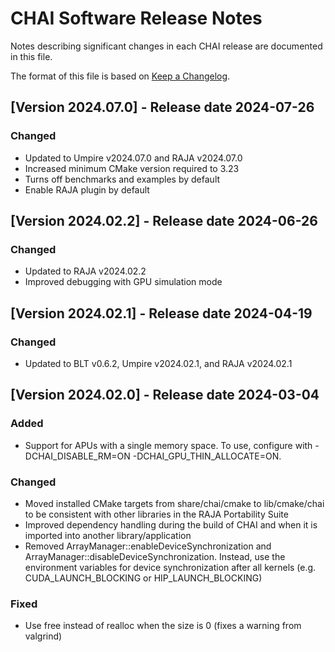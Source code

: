 [comment]: # (#################################################################)
[comment]: # (Copyright 2016-24, Lawrence Livermore National Security, LLC)
[comment]: # (and CHAI project contributors. See the CHAI LICENSE file for)
[comment]: # (details.)
[comment]: # 
[comment]: # (# SPDX-License-Identifier: BSD-3-Clause)
[comment]: # (#################################################################)

# CHAI Software Release Notes

Notes describing significant changes in each CHAI release are documented
in this file.

The format of this file is based on [Keep a Changelog](http://keepachangelog.com/en/1.0.0/).

## [Version 2024.07.0] - Release date 2024-07-26

### Changed
- Updated to Umpire v2024.07.0 and RAJA v2024.07.0
- Increased minimum CMake version required to 3.23
- Turns off benchmarks and examples by default
- Enable RAJA plugin by default

## [Version 2024.02.2] - Release date 2024-06-26

### Changed
- Updated to RAJA v2024.02.2
- Improved debugging with GPU simulation mode

## [Version 2024.02.1] - Release date 2024-04-19

### Changed
- Updated to BLT v0.6.2, Umpire v2024.02.1, and RAJA v2024.02.1

## [Version 2024.02.0] - Release date 2024-03-04

### Added
- Support for APUs with a single memory space. To use, configure with -DCHAI\_DISABLE\_RM=ON -DCHAI\_GPU\_THIN\_ALLOCATE=ON.

### Changed
- Moved installed CMake targets from share/chai/cmake to lib/cmake/chai to be consistent with other libraries in the RAJA Portability Suite
- Improved dependency handling during the build of CHAI and when it is imported into another library/application
- Removed ArrayManager::enableDeviceSynchronization and ArrayManager::disableDeviceSynchronization. Instead, use the environment variables for device synchronization after all kernels (e.g. CUDA\_LAUNCH\_BLOCKING or HIP\_LAUNCH\_BLOCKING)

### Fixed
- Use free instead of realloc when the size is 0 (fixes a warning from valgrind)
